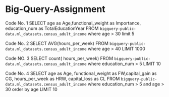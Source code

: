 # Big-Query-Assignment
Code No. 1 
SELECT age as Age,functional_weight as Importance, education_num as TotalEducationYear  FROM `bigquery-public-data.ml_datasets.census_adult_income`
where age > 30 
limit 5

Code No. 2 
SELECT AVG(hours_per_week)  FROM `bigquery-public-data.ml_datasets.census_adult_income` 
where age > 40
LIMIT 1000

Code NO. 3
SELECT count( hours_per_week) FROM `bigquery-public-data.ml_datasets.census_adult_income` 
where education_num > 5
LIMIT 10

Code No. 4
SELECT age as Age, functional_weight as FW,capital_gain as CG, hours_per_week as  HRW, capital_loss as CL   FROM `bigquery-public-data.ml_datasets.census_adult_income` 
where education_num > 5 and age > 30
order by age
LIMIT 10

